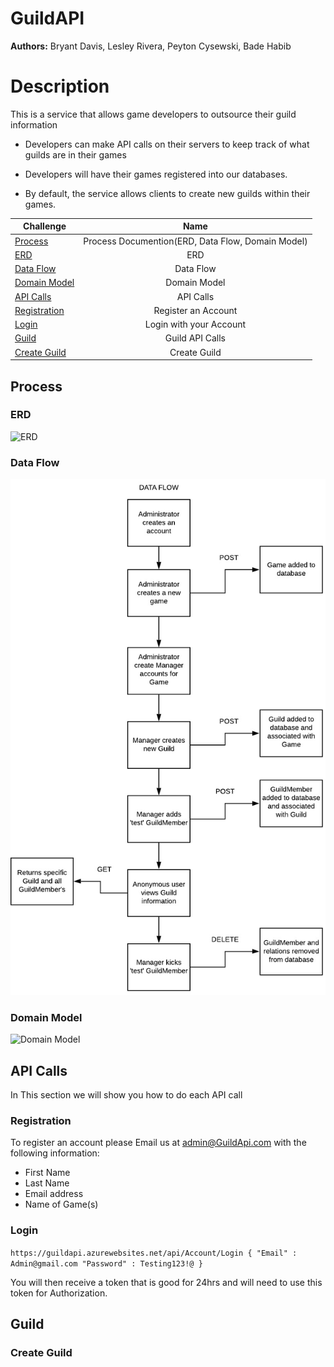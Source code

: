 # GuildAPI
**Authors:** Bryant Davis, Lesley Rivera, Peyton Cysewski, Bade Habib

# Description
This is a service that allows game developers to outsource their guild information

* Developers can make API calls on their servers to keep track of what guilds are in their games

* Developers will have their games registered into our databases.

* By default, the service allows clients to create new guilds within their games.


| Challenge      |Name       |
|----------|:-----------------------------------------------------------------------------:|
|[Process](#process) 	|Process Documention(ERD, Data Flow, Domain Model)       	|
|[ERD](#erd) 	|ERD       	|
|[Data Flow](#data-flow) 	|Data Flow    	|
|[Domain Model](#domain-model) 	|Domain Model    	|
|[API Calls](#api-calls) 	|API Calls    	|
|[Registration](#registration) 	|Register an Account    	|
|[Login](#login) 	|Login with your Account    	|
|[Guild](#guild) 	|Guild API Calls    	|
|[Create Guild](#create-guild) 	|Create Guild  	|



## Process

### ERD
![ERD](./Assets/ERD.jpg)

### Data Flow
![Data Flow](./Assets/Data-Flow.jpg)

### Domain Model
![Domain Model](./Assets/DomainModelDiagram.jpg)

## API Calls
In This section we will show you how to do each API call

### Registration
To register an account please Email us at admin@GuildApi.com with the following information:
* First Name
* Last Name
* Email address
* Name of Game(s)

### Login
`https://guildapi.azurewebsites.net/api/Account/Login
{
	"Email" : Admin@gmail.com
	"Password" : Testing123!@
}`

You will then receive a token that is good for 24hrs and will need to use this token for Authorization.

## Guild

### Create Guild





[Project Board]: https://github.com/JungDefiant/GuildAPI/projects/1
